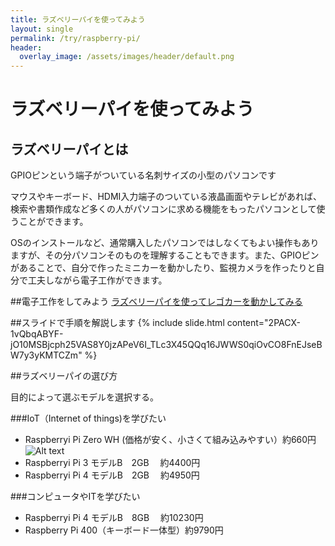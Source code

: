 ```yaml
---
title: ラズベリーパイを使ってみよう
layout: single
permalink: /try/raspberry-pi/
header:
  overlay_image: /assets/images/header/default.png
---
```

# ラズベリーパイを使ってみよう

## ラズベリーパイとは
<p>GPIOピンという端子がついている名刺サイズの小型のパソコンです</p>
<p>マウスやキーボード、HDMI入力端子のついている液晶画面やテレビがあれば、検索や書類作成など多くの人がパソコンに求める機能をもったパソコンとして使うことができます。</p>
<p>OSのインストールなど、通常購入したパソコンではしなくてもよい操作もありますが、その分パソコンそのものを理解することもできます。また、GPIOピンがあることで、自分で作ったミニカーを動かしたり、監視カメラを作ったりと自分で工夫しながら電子工作ができます。</p>

##電子工作をしてみよう
<a href=https://youtu.be/zYIEAvhli7k>ラズベリーパイを使ってレゴカーを動かしてみる</a>

##スライドで手順を解説します
{% include slide.html content="2PACX-1vQbqABYF-jO10MSBjcph25VAS8Y0jzAPeV6I_TLc3X45QQq16JWWS0qiOvCO8FnEJseBW7y3yKMTCZm" %}

##ラズベリーパイの選び方
<p>目的によって選ぶモデルを選択する。</p>
###IoT（Internet of things)を学びたい
<ul><li>Raspberryi Pi Zero WH (価格が安く、小さくて組み込みやすい）約660円
</li>
 <img src="/path/to/img.jpg" alt="Alt text"/>
<li>Raspberryi Pi 3 モデルB　2GB 　約4400円</li>
<li>Raspberryi Pi 4 モデルB　2GB 　約4950円</li>
</ul>
###コンピュータやITを学びたい
<ul><li>Raspberryi Pi 4 モデルB　8GB 　約10230円
</li>
<li>Raspberry Pi 400（キーボード一体型）約9790円

</li>
</ul>

